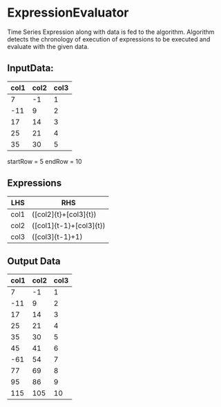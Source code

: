 # ExpressionEvaluator
Time Series Expression along with data is fed to the algorithm. 
Algorithm detects the chronology of execution of expressions to be executed and evaluate with the given data.

InputData:
-------------------------
  col1	| col2	| col3 |
  ------|-------|------|
  7	    |   -1	|   1  |
  -11	    |   9	|   2  |
  17	    |   14	|   3  |
  25	    |   21	|   4  |
  35	    |   30	|   5  |

startRow = 5
endRow = 10

Expressions	
---------------
  LHS	| RHS	|
  ------|-------|
  col1	    |   ([col2]{t}+[col3]{t})	|
  col2	    |   ([col1]{t-1}+[col3]{t})	|
  col3	    |   ([col3]{t-1}+1)	|

Output Data		
-------------------------
  col1	| col2	| col3 |
  ------|-------|------|
  7	    |   -1	|   1  |
  -11	    |   9	|   2  |
  17	    |   14	|   3  |
  25	    |   21	|   4  |
  35	    |   30	|   5  |
  45	    |   41	|   6  |
  -61	    |   54	|   7  |
  77	    |   69	|   8  |
  95	    |   86	|   9  |
  115	    |   105	|   10  |
